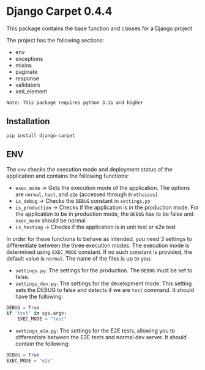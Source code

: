 # Django Carpet 0.4.4

This package contains the base function and classes for a Django project

The project has the following sections:
- env
- exceptions
- mixins
- paginate
- response
- validators
- xml_element

```text
Note: This package requires python 3.11 and higher
```

## Installation
```text
pip install django-carpet
```


## ENV
The `env` checks the execution mode and deployment status of the application and contains the following functions:
- `exec_mode` -> Gets the execution mode of the application. The options are `normal`, `test`, and `e2e` (accessed through `EnvChoices`)
- `is_debug` -> Checks the `DEBUG` constant in `settings.py`
- `is_production` -> Checks if the application is in the production mode. For the application to be in production mode, the `DEBUG` has to be false and `exec_mode` should be normal
- `is_testing` -> Checks if the application is in unit test or e2e test

In order for these functions to behave as intended, you need 3 settings to differentiate between the three execution modes. The execution mode is determined using `EXEC_MODE` constant. If no such constant is provided, the default value is `normal`. The name of the files is up to you:
- `settings.py`: The settings for the production. The `DEBUG` must be set to false.
- `settings_dev.py`: The settings for the development mode. This setting sets the DEBUG to false and detects if we are `test` command. It should have the following:
```python
DEBUG = True
if 'test' in sys.argv:
    EXEC_MODE = "test"
```
- `settings_e2e.py`: The settings for the E2E tests, allowing you to differentiate between the E2E tests and normal dev server. It should contain the following:
```python
DEBUG = True
EXEC_MODE = "e2e"
```
